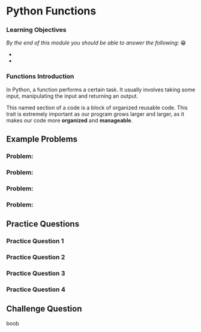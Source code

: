 # Python Functions

### Learning Objectives
*By the end of this module you should be able to answer the following:* :grin:

*
*

### Functions Introduction

In Python, a function performs a certain task. It usually involves taking some input, manipulating the input and returning an output.

This named section of a code is a block of organized reusable code. This trait is extremely important as our program grows larger and larger, as it makes our code more **organized** and **manageable**.

## Example Problems

### Problem:

### Problem:

### Problem:

### Problem:

## Practice Questions

### Practice Question 1

### Practice Question 2

### Practice Question 3

### Practice Question 4

## Challenge Question

boob

